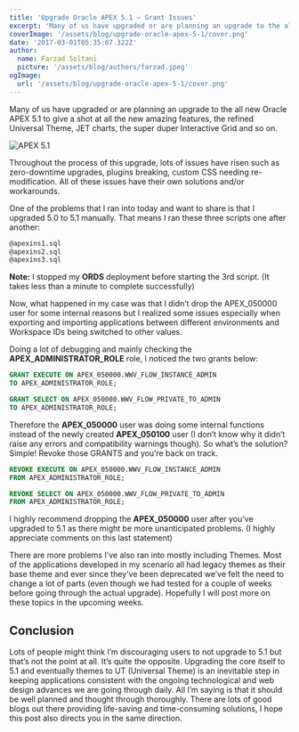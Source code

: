 ```yaml
---
title: 'Upgrade Oracle APEX 5.1 – Grant Issues'
excerpt: 'Many of us have upgraded or are planning an upgrade to the all new Oracle APEX 5.1 to give a shot at all the new amazing features, the refined Universal Theme, JET charts, the...'
coverImage: '/assets/blog/upgrade-oracle-apex-5-1/cover.png'
date: '2017-03-01T05:35:07.322Z'
author:
  name: Farzad Soltani
  picture: '/assets/blog/authors/farzad.jpeg'
ogImage:
  url: '/assets/blog/upgrade-oracle-apex-5-1/cover.png'
---
```


Many of us have upgraded or are planning an upgrade to the all new Oracle APEX 5.1 to give a shot at all the new amazing features, the refined Universal Theme, JET charts, the super duper Interactive Grid and so on.

![APEX 5.1](/assets/blog/upgrade-oracle-apex-5-1/1.png)

Throughout the process of this upgrade, lots of issues have risen such as zero-downtime upgrades, plugins breaking, custom CSS needing re-modification. All of these issues have their own solutions and/or workarounds.

One of the problems that I ran into today and want to share is that I upgraded 5.0 to 5.1 manually. That means I ran these three scripts one after another:

```bash
@apexins1.sql
@apexins2.sql
@apexins3.sql
```

**Note:** I stopped my **ORDS** deployment before starting the 3rd script. (It takes less than a minute to complete successfully)

Now, what happened in my case was that I didn’t drop the APEX_050000 user for some internal reasons but I realized some issues especially when exporting and importing applications between different environments and Workspace IDs being switched to other values.

Doing a lot of debugging and mainly checking the **APEX_ADMINISTRATOR_ROLE** role, I noticed the two grants below:

```sql
GRANT EXECUTE ON APEX_050000.WWV_FLOW_INSTANCE_ADMIN
TO APEX_ADMINISTRATOR_ROLE;

GRANT SELECT ON APEX_050000.WWV_FLOW_PRIVATE_TO_ADMIN
TO APEX_ADMINISTRATOR_ROLE;
```

Therefore the **APEX_050000** user was doing some internal functions instead of the newly created **APEX_050100** user (I don’t know why it didn’t raise any errors and compatibility warnings though). So what’s the solution? Simple! Revoke those GRANTS and you’re back on track.

```sql
REVOKE EXECUTE ON APEX_050000.WWV_FLOW_INSTANCE_ADMIN
FROM APEX_ADMINISTRATOR_ROLE;

REVOKE SELECT ON APEX_050000.WWV_FLOW_PRIVATE_TO_ADMIN
FROM APEX_ADMINISTRATOR_ROLE;
```

I highly recommend dropping the **APEX_050000** user after you’ve upgraded to 5.1 as there might be more unanticipated problems. (I highly appreciate comments on this last statement)

There are more problems I’ve also ran into mostly including Themes. Most of the applications developed in my scenario all had legacy themes as their base theme and ever since they’ve been deprecated we’ve felt the need to change a lot of parts (even though we had tested for a couple of weeks before going through the actual upgrade). Hopefully I will post more on these topics in the upcoming weeks.

## Conclusion

Lots of people might think I’m discouraging users to not upgrade to 5.1 but that’s not the point at all. It’s quite the opposite. Upgrading the core itself to 5.1 and eventually themes to UT (Universal Theme) is an inevitable step in keeping applications consistent with the ongoing technological and web design advances we are going through daily. All I’m saying is that it should be well planned and thought through thoroughly. There are lots of good blogs out there providing life-saving and time-consuming solutions, I hope this post also directs you in the same direction.
